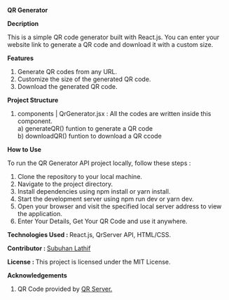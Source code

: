 <b>QR Generator</b>

<b>Decription</b>

This is a simple QR code generator built with React.js. You can enter your website link to generate a QR code and download it with a custom size.

<b>Features</b>

1) Generate QR codes from any URL.
2) Customize the size of the generated QR code.
3) Download the generated QR code.


<b>Project Structure</b>

   1) components
         |
      QrGenerator.jsx : All the codes are written inside this component.<br/>
      a) generateQR() funtion to generate a QR code<br/>
      b) downloadQR() funtion to download a QR ccode<br/>
      

<b>How to Use</b>

To run the QR Generator API project locally, follow these steps :

1) Clone the repository to your local machine.
2) Navigate to the project directory.
3) Install dependencies using npm install or yarn install.
4) Start the development server using npm run dev or yarn dev.
5) Open your browser and visit the specified local server address to view the application.
6) Enter Your Details, Get Your QR Code and use it anywhere.
   
<b>Technologies Used : </b> React.js, QrServer API, HTML/CSS.

<b>Contributor : </b> <a href="https://subuhanbca.netlify.app/" target="_blank">Subuhan Lathif </a>

<b>License : </b> This project is licensed under the MIT License.

<b>Acknowledgements</b>

1) QR Code provided by <a href="https://api.qrserver.com/" target="_blank">QR Server.</a>
